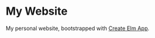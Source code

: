 # My Website

My personal website, bootstrapped with [Create Elm App](https://github.com/halfzebra/create-elm-app).